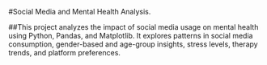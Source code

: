 #Social Media and Mental Health Analysis.

##This project analyzes the impact of social media usage on mental health using Python, Pandas, and Matplotlib. It explores patterns in social media consumption, gender-based and age-group insights, stress levels, therapy trends, and platform preferences.
